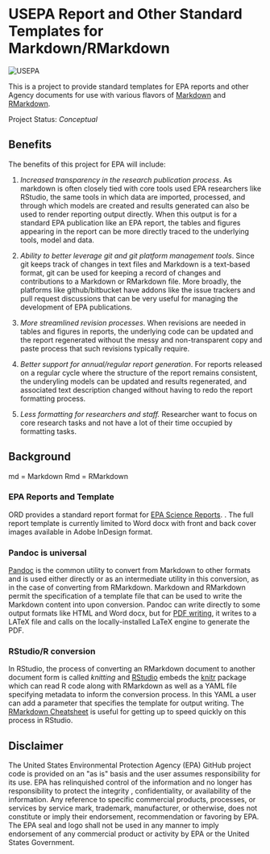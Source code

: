 # USEPA Report and Other Standard Templates for Markdown/RMarkdown

![USEPA](https://www.epa.gov/sites/production/files/2013-06/epa_seal_verysmall_trim.gif)

This is a project to provide standard templates for EPA reports and other Agency documents for use with various flavors of [Markdown](https://www.markdownguide.org/) and [RMarkdown](https://rmarkdown.rstudio.com/). 

Project Status: *Conceptual*

## Benefits

The benefits of this project for EPA will include:
1. *Increased transparency in the research publication process*. As markdown is often closely tied with core tools used EPA researchers like RStudio, the same tools in which data are imported, processed, and through which models are created and results generated can also be used to render reporting output directly. When this output is for a standard EPA publication like an EPA report, the tables and figures appearing in the report can be more directly traced to the underlying tools, model and data. 
 
2. *Ability to better leverage git and git platform management tools*. Since git keeps track of changes in text files and Markdown is a text-based format, git can be used for keeping a record of changes and contributions to a Markdown or RMarkdown file. More broadly, the platforms like github/bitbucket have addons like the issue trackers and pull request discussions that can be very useful for managing the development of EPA publications.

3. *More streamlined revision processes*.  When revisions are needed in tables and figures in reports, the underlying code can be updated and the report regenerated without the messy and non-transparent copy and paste process that such revisions typically require.

4. *Better support for annual/regular report generation*. For reports released on a regular cycle where the structure of the report remains consistent, the underyling models can be updated and results regenerated, and associated text description changed without having to redo the report formatting process.

5. *Less formatting for researchers and staff.* Researcher want to focus on core research tasks and not have a lot of their time occupied by formatting tasks. 

## Background

md = Markdown
Rmd = RMarkdown

### EPA Reports and Template
ORD provides a standard report format for [EPA Science Reports](http://intranet.ord.epa.gov/communications/reports-and-publications). 
. The full report template is currently limited to Word docx with front and back cover images available in Adobe InDesign format.

### Pandoc is universal
[Pandoc](https://pandoc.org/) is the common utility to convert from Markdown to other formats and is used either directly or as an intermediate utility in this conversion, as in the case of converting from RMarkdown. Markdown and RMarkdown permit the specification of a template file that can be used to write the Markdown content into upon conversion. Pandoc can write directly to some output formats like HTML and Word docx, but for [PDF writing](https://pandoc.org/MANUAL.html#creating-a-pdf), it writes to a LATeX file and calls on the locally-installed LaTeX engine to generate the PDF. 

### RStudio/R conversion
In RStudio, the process of converting an RMarkdown document to another document form is called _knitting_ and [RStudio](https://rstudio.com/) embeds the [knitr](https://yihui.org/knitr/) package which can read R code along with RMarkdown as well as a YAML file specifying metadata to inform the conversion process. In this YAML a user can add a parameter that specifies the template for output writing.  The [RMarkdown Cheatsheet](https://rmarkdown.rstudio.com/lesson-15.html) is useful for getting up to speed quickly on this process in RStudio.
 
## Disclaimer

The United States Environmental Protection Agency (EPA) GitHub project code is provided on an "as is" basis
 and the user assumes responsibility for its use.  EPA has relinquished control of the information and no longer
  has responsibility to protect the integrity , confidentiality, or availability of the information.  Any
   reference to specific commercial products, processes, or services by service mark, trademark, manufacturer,
    or otherwise, does not constitute or imply their endorsement, recommendation or favoring by EPA.  The EPA seal
     and logo shall not be used in any manner to imply endorsement of any commercial product or activity by EPA or
      the United States Government.